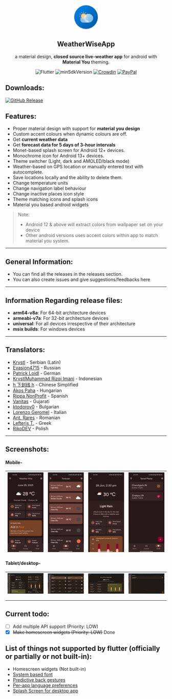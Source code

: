 <div align="center">
   <img width="80" height="80" src="screenshots/logo.png"/>
   <h2>WeatherWiseApp</h2>
   <p>a material design, <strong>closed source live-weather app</strong> for android with <strong>Material You</strong> theming.</p>
</div>
<div align="center">

![Flutter](https://img.shields.io/badge/Platform-Flutter-blue)
![minSdkVersion](https://img.shields.io/badge/minSdkVersion-21-green.svg)
[![Crowdin](https://badges.crowdin.net/weatherwise/localized.svg)](https://crowdin.com/project/weatherwise)
[![PayPal](https://img.shields.io/badge/PayPal-00457C?logo=paypal&logoColor=white)](https://paypal.me/milindgoel15)

</div>

## Downloads:

[![GitHub Release](https://img.shields.io/badge/github-%23121011.svg?style=for-the-badge&logo=github&logoColor=white)](https://github.com/MGAndroidProjects/WeatherWise-Releases/releases/latest)

## Features:

-  Proper material design with support for **material you design**
-  Custom accent colours when dynamic colours are off.
-  Get **current weather data**
-  Get **forecast data for 5 days of 3-hour intervals**
-  Monet-based splash screen for Android 12+ devices.
-  Monochrome icon for Android 13+ devices.
-  Theme switcher (Light, dark and AMOLED/black mode)
-  Weather-based on GPS location or manually entered text with autocomplete.
-  Save locations locally and the ability to delete them.
-  Change temperature units
-  Change navigation label behaviour
-  Change inactive places icon style
-  Theme matching icons and splash icons
-  Material you based android widgets

> Note:
>
> -  Android 12 & above will extract colors from wallpaper set on your device
> -  Other android versions uses accent colors within app to match material you system.

---

## General Information:

-  You can find all the releases in the releases section.
-  You can also create issues and give suggestions/feedbacks here

---

## Information Regarding release files:

-  **arm64-v8a**: For 64-bit architecture devices
-  **armeabi-v7a**: For 32-bit architecture devices
-  **universal**: For all devices irrespective of their architecture
-  **msix builds**: For windows devices

---

## Translators:

-  [Krystl](https://crowdin.com/profile/krystl) - Serbian (Latin)
-  [Evasion4715](https://crowdin.com/profile/evasion4715) - Russian
-  [Patrick Loidl](https://crowdin.com/profile/palo6415) - German
-  [KrystlMuhammad Rizqi Imani](https://crowdin.com/profile/rizqiimani) - Indonesian
-  [h 下划线 h](https://crowdin.com/profile/hunderlinehh) - Chinese Simplified
-  [Ákos Paha](https://crowdin.com/profile/pahaakos) - Hungarian
-  [Rippa NonProfit](https://crowdin.com/profile/rippanonprofit) - Spanish
-  [Vanitas](https://crowdin.com/profile/BlackSpectrum) - Gujarati
-  [ktodorov0](https://crowdin.com/profile/ktodorov0) - Bulgarian
-  [Lorenzo Geromel](https://crowdin.com/profile/lorenzo.geromel) - Italian
-  [Ant. Rares](https://crowdin.com/profile/iepurooy) - Romanian
-  [Lefteris T.](https://crowdin.com/profile/leftertrp) - Greek
-  [RikoDEV](https://crowdin.com/profile/rikodev) - Polish

---

## Screenshots:

#### Mobile-

| <img src="./screenshots/android/HomeDark.jpg" width="180"/> | <img src="./screenshots/android/ForecastDark.jpg" width="180"/> | <img src="./screenshots/android/ForecastDetailsDark.jpg" width="180"/> | <img src="./screenshots/android/SavedDark.jpg" width="180"/> |
| ----------------------------------------------------------- | --------------------------------------------------------------- | ---------------------------------------------------------------------- | ------------------------------------------------------------ |

#### Tablet/desktop-

| <img src="./screenshots/windows/HomeDark.png" width="220"/> | <img src="./screenshots/windows/ForecastDark.png" width="220"/> | <img src="./screenshots/windows/ForecastDetailsDark.png" width="220"/> | <img src="./screenshots/windows/SavedDark.png" width="220"/> |
| ----------------------------------------------------------- | --------------------------------------------------------------- | ---------------------------------------------------------------------- | ------------------------------------------------------------ |

---

## Current todo:

-  [ ] Add multiple API support (Priority: LOW)
-  [x] ~~Make homescreen widgets (Priority: LOW)~~ Done

## List of things not supported by flutter (officially or partially or not built-in):

-  Homescreen widgets (Not built-in)
-  [System based font ](https://github.com/flutter/flutter/issues/48381)
-  [Predictive back gestures](https://github.com/flutter/flutter/issues/109513)
-  [Per-app language preferences](https://github.com/flutter/flutter/issues/109842)
-  [Splash Screen for desktop app](https://github.com/flutter/flutter/issues/41980)
